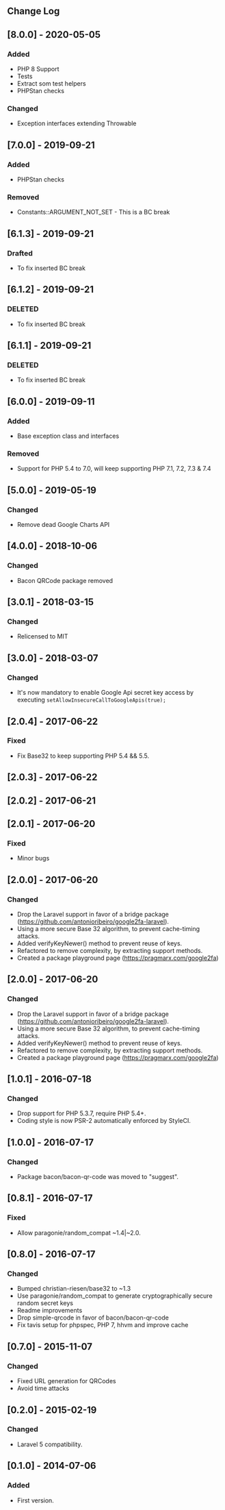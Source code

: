 ## Change Log

## [8.0.0] - 2020-05-05
### Added
- PHP 8 Support
- Tests
- Extract som test helpers
- PHPStan checks
### Changed
- Exception interfaces extending Throwable  

## [7.0.0] - 2019-09-21
### Added
- PHPStan checks
### Removed
- Constants::ARGUMENT_NOT_SET - This is a BC break

## [6.1.3] - 2019-09-21
### Drafted
- To fix inserted BC break
 
## [6.1.2] - 2019-09-21 
### DELETED
- To fix inserted BC break

## [6.1.1] - 2019-09-21
### DELETED
- To fix inserted BC break

## [6.0.0] - 2019-09-11
### Added
- Base exception class and interfaces 
### Removed
- Support for PHP 5.4 to 7.0, will keep supporting PHP 7.1, 7.2, 7.3 & 7.4 

## [5.0.0] - 2019-05-19
### Changed
- Remove dead Google Charts API 

## [4.0.0] - 2018-10-06
### Changed
- Bacon QRCode package removed

## [3.0.1] - 2018-03-15
### Changed
- Relicensed to MIT

## [3.0.0] - 2018-03-07
### Changed
- It's now mandatory to enable Google Api secret key access by executing `setAllowInsecureCallToGoogleApis(true);`

## [2.0.4] - 2017-06-22
### Fixed
- Fix Base32 to keep supporting PHP 5.4 && 5.5.

## [2.0.3] - 2017-06-22
## [2.0.2] - 2017-06-21
## [2.0.1] - 2017-06-20
### Fixed
- Minor bugs

## [2.0.0] - 2017-06-20
### Changed
- Drop the Laravel support in favor of a bridge package (https://github.com/antonioribeiro/google2fa-laravel).
- Using a more secure Base 32 algorithm, to prevent cache-timing attacks.  
- Added verifyKeyNewer() method to prevent reuse of keys.
- Refactored to remove complexity, by extracting support methods.
- Created a package playground page (https://pragmarx.com/google2fa)

## [2.0.0] - 2017-06-20
### Changed
- Drop the Laravel support in favor of a bridge package (https://github.com/antonioribeiro/google2fa-laravel).
- Using a more secure Base 32 algorithm, to prevent cache-timing attacks.  
- Added verifyKeyNewer() method to prevent reuse of keys.
- Refactored to remove complexity, by extracting support methods.
- Created a package playground page (https://pragmarx.com/google2fa)

## [1.0.1] - 2016-07-18
### Changed
- Drop support for PHP 5.3.7, require PHP 5.4+. 
- Coding style is now PSR-2 automatically enforced by StyleCI.

## [1.0.0] - 2016-07-17
### Changed
- Package bacon/bacon-qr-code was moved to "suggest". 

## [0.8.1] - 2016-07-17
### Fixed
- Allow paragonie/random_compat ~1.4|~2.0.

## [0.8.0] - 2016-07-17
### Changed
- Bumped christian-riesen/base32 to ~1.3
- Use paragonie/random_compat to generate cryptographically secure random secret keys
- Readme improvements
- Drop simple-qrcode in favor of bacon/bacon-qr-code 
- Fix tavis setup for phpspec, PHP 7, hhvm and improve cache

## [0.7.0] - 2015-11-07
### Changed
- Fixed URL generation for QRCodes
- Avoid time attacks

## [0.2.0] - 2015-02-19
### Changed
- Laravel 5 compatibility.

## [0.1.0] - 2014-07-06
### Added
- First version.
